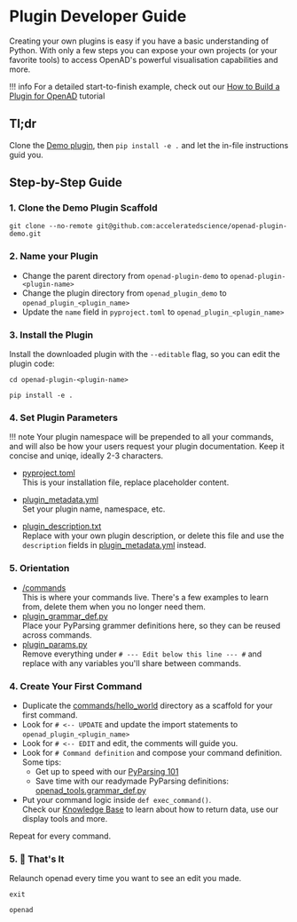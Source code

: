 <!--
TODO:
When creating your own plugin documentation, make sure to follow the same desciption patterns as other OpenAD commands.
- We have a number of readymade grammar definitions that can be imported as building blocks. You can check this out here:
-->

# Plugin Developer Guide

Creating your own plugins is easy if you have a basic understanding of Python. With only a few steps you can expose your own projects (or your favorite tools) to access OpenAD's powerful visualisation capabilities and more.

!!! info
	For a detailed start-to-finish example, check out our [How to Build a Plugin for OpenAD](https://openad.accelerate.science/blog/2025/04/02/how-to-build-a-plugin-for-openad) tutorial

## Tl;dr

Clone the [Demo plugin](https://github.com/acceleratedscience/openad-plugin-demo), then `pip install -e .` and let the in-file instructions guid you.
  
## Step-by-Step Guide

### 1. Clone the Demo Plugin Scaffold

```shell
git clone --no-remote git@github.com:acceleratedscience/openad-plugin-demo.git
```

### 2. Name your Plugin

- Change the parent directory from `openad-plugin-demo` to `openad-plugin-<plugin-name>`
- Change the plugin directory from `openad_plugin_demo` to `openad_plugin_<plugin_name>`
- Update the `name` field in `pyproject.toml` to `openad_plugin_<plugin_name>`

### 3. Install the Plugin

Install the downloaded plugin with the `--editable` flag, so you can edit the plugin code:

```shell
cd openad-plugin-<plugin-name>
```
```shell
pip install -e .
```

### 4. Set Plugin Parameters

!!! note
	Your plugin namespace will be prepended to all your commands, and will also be how your users request your plugin documentation. Keep it concise and uniqe, ideally 2-3 characters.

- [pyproject.toml]  
This is your installation file, replace placeholder content.

- [plugin_metadata.yml]  
Set your plugin name, namespace, etc.

- [plugin_description.txt]  
Replace with your own plugin description, or delete this file and use the `description` fields in [plugin_metadata.yml] instead.

### 5. Orientation

- [/commands]  
This is where your commands live. There's a few examples to learn from, delete them when you no longer need them.
- [plugin_grammar_def.py]  
Place your PyParsing grammer definitions here, so they can be reused across commands.
- [plugin_params.py]  
Remove everything under `# --- Edit below this line --- #` and replace with any variables you'll share between commands.


### 4. Create Your First Command

- Duplicate the [commands/hello_world] directory as a scaffold for your first command.
- Look for `# <-- UPDATE` and update the import statements to `openad_plugin_<plugin_name>`
- Look for `# <-- EDIT` and edit, the comments will guide you.
- Look for `# Command definition` and compose your command definition. Some tips:
    - Get up to speed with our [PyParsing 101]
    - Save time with our readymade PyParsing definitions: [openad_tools.grammar_def.py](https://github.com/acceleratedscience/openad-tools/blob/main/openad_tools/grammar_def.py)
- Put your command logic inside `def exec_command()`.  
Check our [Knowledge Base](knowledge-base.md) to learn about how to return data, use our display tools and more.

Repeat for every command.
  
### 5. 🎉 That's It

Relaunch openad every time you want to see an edit you made.

```shell
exit
```
```shell
openad
```

[pyproject.toml]: https://github.com/acceleratedscience/openad-plugin-demo/blob/main/pyproject.toml
[plugin_metadata.yml]: https://github.com/acceleratedscience/openad-plugin-demo/blob/main/openad_plugin_demo/plugin_metadata.yaml
[plugin_grammar_def.py]: https://github.com/acceleratedscience/openad-plugin-demo/blob/main/openad_plugin_demo/plugin_grammar_def.py
[plugin_params.py]: https://github.com/acceleratedscience/openad-plugin-demo/blob/main/openad_plugin_demo/plugin_params.py
[plugin_description.txt]: https://github.com/acceleratedscience/openad-plugin-demo/blob/main/openad_plugin_demo/plugin_description.txt
[/commands]: https://github.com/acceleratedscience/openad-plugin-demo/blob/main/openad_plugin_demo/commands
[commands/hello_world]: https://github.com/acceleratedscience/openad-plugin-demo/blob/main/openad_plugin_demo/commands/hello_world
[XXXXX]: https://github.com/acceleratedscience/openad-plugin-demo/blob/main/openad_plugin_demo/XXXXXX
[PyParsing 101]: pyparsing-101.md